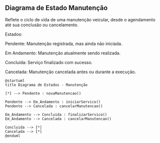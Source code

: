 ## Diagrama de Estado Manutenção
Reflete o ciclo de vida de uma manutenção veicular, desde o agendamento até sua conclusão ou cancelamento.

Estados:

Pendente: Manutenção registrada, mas ainda não iniciada.

Em Andamento: Manutenção atualmente sendo realizada.

Concluída: Serviço finalizado com sucesso.

Cancelada: Manutenção cancelada antes ou durante a execução.

```plantuml
@startuml
title Diagrama de Estados - Manutenção

[*] --> Pendente : novaManutencao()

Pendente --> Em_Andamento : iniciarServico()
Pendente --> Cancelada : cancelarManutencao()

Em_Andamento --> Concluida : finalizarServico()
Em_Andamento --> Cancelada : cancelarManutencao()

Concluida --> [*]
Cancelada --> [*]
@enduml
```
